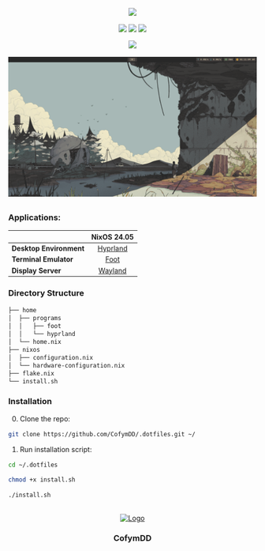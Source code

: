 <!--suppress HtmlDeprecatedAttribute -->
<div align="center">

[![](https://readme-typing-svg.demolab.com?font=JetBrains&size=32&duration=3000&pause=1000&color=EBDBB2&center=true&vCenter=true&random=false&width=600&lines=My+NixOS+Dotfiles;CofymDD+Dotfiles;Hyprland+Dotfiles;NixOS+Dotfiles;CofymDD+Hyprland+NixOS+Dotfiles)](https://git.io/typing-svg)

![](https://img.shields.io/github/stars/CofymDD/.dotfiles?style=for-the-badge&labelColor=433e3c&color=d5c4a1)
![](https://img.shields.io/github/last-commit/CofymDD/.dotfiles?style=for-the-badge&labelColor=433e3c&color=d5c4a1)
![](https://img.shields.io/github/repo-size/CofymDD/.dotfiles?style=for-the-badge&labelColor=433e3c&color=d5c4a1)

![](https://wakatime.com/badge/user/e3edc2db-5b7e-46f8-8a21-e79a3d7935fe/project/018e4e3e-078b-4075-8a68-55d934a6fd52.svg?style=for-the-badge&labelColor=433e3c&color=d5c4a1)

</div>

![](./assets/screenshot.png)

##

### Applications:

|                         |                NixOS 24.05                 |
|-------------------------|:------------------------------------------:|
| **Desktop Environment** |      [Hyprland](https://hyprland.org)      |
| **Terminal Emulator**   |   [Foot](https://codeberg.org/dnkl/foot)   |
| **Display Server**      | [Wayland](https://wayland.freedesktop.org) |

### Directory Structure

```
├── home
│  ├── programs
│  │   ├── foot
│  │   └── hyprland
│  └── home.nix
├── nixos
│  ├── configuration.nix
│  └── hardware-configuration.nix
├── flake.nix
└── install.sh
```

### Installation

0. Clone the repo:

```bash
git clone https://github.com/CofymDD/.dotfiles.git ~/
```

1. Run installation script:

```bash
cd ~/.dotfiles
```

```bash
chmod +x install.sh
```

```bash
./install.sh
```

##

<div id="header" align="center">
    <a href="https://cofymdd.com">
        <img src="https://i.imgur.com/MlkPDUj.png" width="100" alt="Logo"/>
    </a>
    <h3>CofymDD</h3>
</div>
